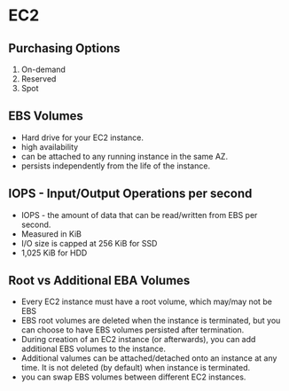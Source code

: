 # EC2

## Purchasing Options
1. On-demand
2. Reserved
3. Spot

## EBS Volumes
* Hard drive for your EC2 instance.
* high availability
* can be attached to any running instance in the same AZ.
* persists independently from the life of the instance.

## IOPS - Input/Output Operations per second
* IOPS - the amount of data that can be read/written from EBS per second.
* Measured in KiB
* I/O size is capped at 256 KiB for SSD
* 1,025 KiB for HDD

## Root vs Additional EBA Volumes
* Every EC2 instance must have a root volume, which may/may not be EBS
* EBS root volumes are deleted when the instance is terminated, but you can choose to have EBS volumes persisted after termination.
* During creation of an EC2 instance (or afterwards), you can add additional EBS volumes to the instance.
* Additional valumes can be attached/detached onto an instance at any time. It is not deleted (by default) when instance is terminated.
* you can swap EBS volumes between different EC2 instances.

